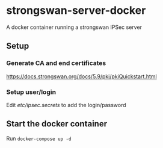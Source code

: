 # strongswan-server-docker
A docker container running a strongswan IPSec server

## Setup

### Generate CA and end certificates

https://docs.strongswan.org/docs/5.9/pki/pkiQuickstart.html

### Setup user/login
Edit _etc/ipsec.secrets_ to add the login/password

## Start the docker container

Run `docker-compose up -d`
